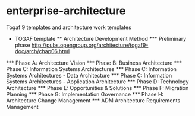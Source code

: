 # enterprise-architecture
Togaf 9 templates and architecture work templates

* TOGAF template
** Architecture Development Method
*** Preliminary phase
http://pubs.opengroup.org/architecture/togaf9-doc/arch/chap06.html

*** Phase A: Architecture Vision
*** Phase B: Business Architecture
*** Phase C: Information Systems Architectures
*** Phase C: Information Systems Architectures - Data Architecture
*** Phase C: Information Systems Architectures - Application Architecture
*** Phase D: Technology Architecture
*** Phase E: Opportunities & Solutions
*** Phase F: Migration Planning
*** Phase G: Implementation Governance
*** Phase H: Architecture Change Management
*** ADM Architecture Requirements Management